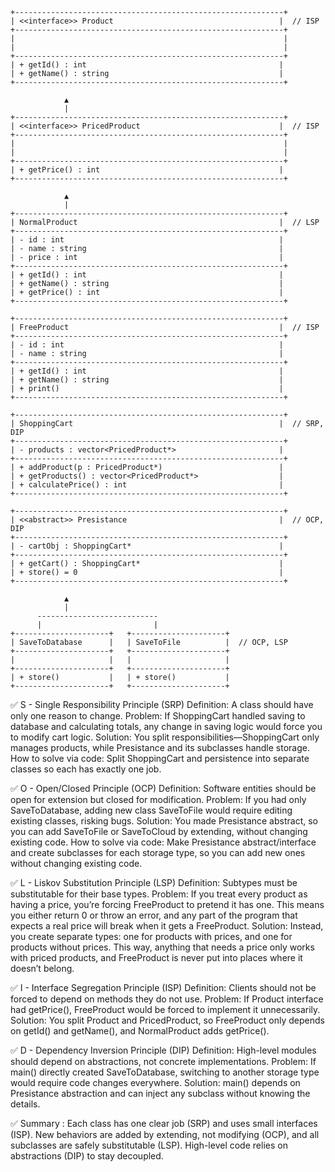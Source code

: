```text
+------------------------------------------------------------+
| <<interface>> Product                                     |  // ISP
+------------------------------------------------------------+
|                                                            |
|                                                            |
+------------------------------------------------------------+
| + getId() : int                                           |
| + getName() : string                                      |
+------------------------------------------------------------+

            ▲
            |
+------------------------------------------------------------+
| <<interface>> PricedProduct                               |  // ISP
+------------------------------------------------------------+
|                                                            |
|                                                            |
+------------------------------------------------------------+
| + getPrice() : int                                        |
+------------------------------------------------------------+

            ▲
            |
+------------------------------------------------------------+
| NormalProduct                                             |  // LSP
+------------------------------------------------------------+
| - id : int                                                |
| - name : string                                           |
| - price : int                                             |
+------------------------------------------------------------+
| + getId() : int                                           |
| + getName() : string                                      |
| + getPrice() : int                                        |
+------------------------------------------------------------+

+------------------------------------------------------------+
| FreeProduct                                               |  // ISP
+------------------------------------------------------------+
| - id : int                                                |
| - name : string                                           |
+------------------------------------------------------------+
| + getId() : int                                           |
| + getName() : string                                      |
| + print()                                                 |
+------------------------------------------------------------+

+------------------------------------------------------------+
| ShoppingCart                                              |  // SRP, DIP
+------------------------------------------------------------+
| - products : vector<PricedProduct*>                       |
+------------------------------------------------------------+
| + addProduct(p : PricedProduct*)                          |
| + getProducts() : vector<PricedProduct*>                  |
| + calculatePrice() : int                                  |
+------------------------------------------------------------+

+------------------------------------------------------------+
| <<abstract>> Presistance                                  |  // OCP, DIP
+------------------------------------------------------------+
| - cartObj : ShoppingCart*                                 |
+------------------------------------------------------------+
| + getCart() : ShoppingCart*                               |
| + store() = 0                                             |
+------------------------------------------------------------+

            ▲
            |
      ---------------------------
      |                         |
+---------------------+   +---------------------+
| SaveToDatabase      |   | SaveToFile          |  // OCP, LSP
+---------------------+   +---------------------+
|                     |   |                     |
+---------------------+   +---------------------+
| + store()           |   | + store()           |
+---------------------+   +---------------------+
```


✅ S - Single Responsibility Principle (SRP)
Definition: A class should have only one reason to change.
Problem: If ShoppingCart handled saving to database and calculating totals, any change in saving logic would force you to modify cart logic.
Solution: You split responsibilities—ShoppingCart only manages products, while Presistance and its subclasses handle storage.
How to solve via code: Split ShoppingCart and persistence into separate classes so each has exactly one job.

✅ O - Open/Closed Principle (OCP)
Definition: Software entities should be open for extension but closed for modification.
Problem: If you had only SaveToDatabase, adding new class SaveToFile would require editing existing classes, risking bugs.
Solution: You made Presistance abstract, so you can add SaveToFile or SaveToCloud by extending, without changing existing code.
How to solve via code: Make Presistance abstract/interface and create subclasses for each storage type, so you can add new ones without changing existing code.

✅ L - Liskov Substitution Principle (LSP)
Definition: Subtypes must be substitutable for their base types.
Problem: If you treat every product as having a price, you’re forcing FreeProduct to pretend it has one. This means you either return 0 or throw an error, and any part of the program that expects a real price will break when it gets a FreeProduct.
Solution: Instead, you create separate types: one for products with prices, and one for products without prices. This way, anything that needs a price only works with priced products, and FreeProduct is never put into places where it doesn’t belong.

✅ I - Interface Segregation Principle (ISP)
Definition: Clients should not be forced to depend on methods they do not use.
Problem: If Product interface had getPrice(), FreeProduct would be forced to implement it unnecessarily.
Solution: You split Product and PricedProduct, so FreeProduct only depends on getId() and getName(), and NormalProduct adds getPrice().

✅ D - Dependency Inversion Principle (DIP)
Definition: High-level modules should depend on abstractions, not concrete implementations.
Problem: If main() directly created SaveToDatabase, switching to another storage type would require code changes everywhere.
Solution: main() depends on Presistance abstraction and can inject any subclass without knowing the details.




✅ Summary :
Each class has one clear job (SRP) and uses small interfaces (ISP).
New behaviors are added by extending, not modifying (OCP), and all subclasses are safely substitutable (LSP).
High-level code relies on abstractions (DIP) to stay decoupled.
